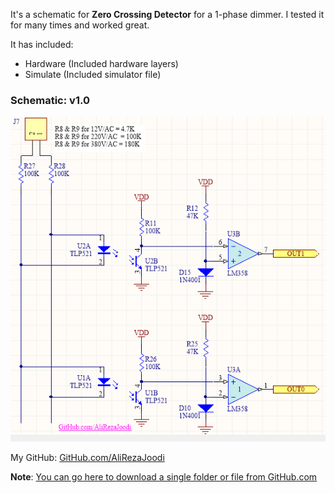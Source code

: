 It's a schematic for **Zero Crossing Detector** for a 1-phase dimmer. 
I tested it for many times and worked great.

It has included:
- Hardware (Included hardware layers)
- Simulate (Included simulator file)

### Schematic: v1.0
![](Hardware/v1.0.png)

My GitHub: [GitHub.com/AliRezaJoodi](https://github.com/AliRezaJoodi)
  
**Note**: [You can go here to download a single folder or file from GitHub.com](https://minhaskamal.github.io/DownGit/#/home)
